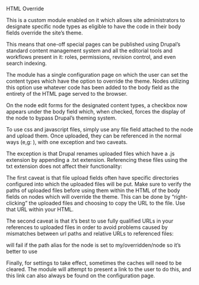 HTML Override

This is a custom module enabled on it which allows site administrators to designate specific node types as eligible to have the code in their body fields override the site’s theme.

This means that one-off special pages can be published using Drupal’s standard content management system and all the editorial tools and workflows present in it:  roles, permissions, revision control, and even search indexing.

The module has a single configuration page on which the user can set the content types which have the option to override the theme.  Nodes utilizing this option use whatever code has been added to the body field as the entirety of the HTML page served to the browser.

On the node edit forms for the designated content types, a checkbox now appears under the body field which, when checked, forces the display of the node to bypass Drupal’s theming system.

To use css and javascript files, simply use any file field attached to the node and upload them.  Once uploaded, they can be referenced in the normal ways (e,g: <link rel=”stylesheet” href=”path/to/files.css”>), with one exception and two caveats.  

The exception is that Drupal renames uploaded files which have a .js extension by appending a .txt extension.  Referencing these files using the txt extension does not affect their functionality:  
<script type="text/javascript" src="path/to/test.js.txt"></script>  

The first caveat is that file upload fields often have specific directories configured into which the uploaded files will be put.  Make sure to verify the paths of uploaded files before using them within the HTML of the body fields on nodes which will override the theme.  This can be done by “right-clicking” the uploaded files and choosing to copy the URL to the file.  Use that URL within your HTML.

The second caveat is that it’s best to use fully qualified URLs in your references to uploaded files in order to avoid problems caused by mismatches between url paths and relative URLs to referenced files:

<link rel="stylesheet" href="sites/default/files/file.css"> 

will fail if the path alias for the node is set to my/overridden/node so it’s better to use 

<link rel="stylesheet" href="http://mysite.com/sites/default/files/file.css">

Finally, for settings to take effect, sometimes the caches will need to be cleared.  The module will attempt to present a link to the user to do this, and this link can also always be found on the configuration page.

